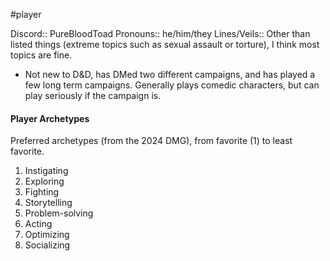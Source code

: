  #player

Discord:: PureBloodToad
Pronouns:: he/him/they
Lines/Veils:: Other than listed things (extreme topics such as sexual assault or torture), I think most topics are fine.

* Not new to D&D, has DMed two different campaigns, and has played a few long term campaigns. Generally plays comedic characters, but can play seriously if the campaign is.

#### Player Archetypes
Preferred archetypes (from the 2024 DMG), from favorite (1) to least favorite.

1) Instigating
2) Exploring
3) Fighting
4) Storytelling
5) Problem-solving
6) Acting
7) Optimizing
8) Socializing
